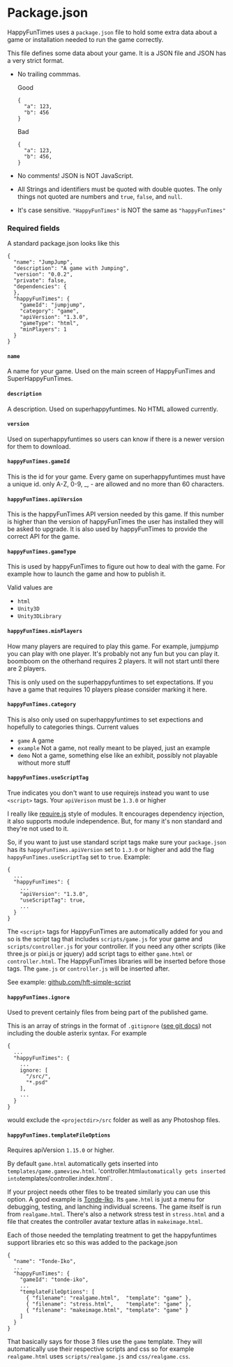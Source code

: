 ﻿Package.json
============

HappyFunTimes uses a `package.json` file to hold some extra data about a
game or installation needed to run the game correctly.

This file defines some data about your game. It is a JSON file and JSON has a very strict format.

*   No trailing commmas.

    Good

        {
          "a": 123,
          "b": 456
        }

    Bad

        {
          "a": 123,
          "b": 456,
        }

*   No comments! JSON is NOT JavaScript.

*   All Strings and identifiers must be quoted with double quotes. The only things not quoted are numbers and `true`, `false`,
    and `null`.

*   It's case sensitive. `"HappyFunTimes"` is NOT the same as `"happyFunTimes"`

### Required fields

A standard package.json looks like this

    {
      "name": "JumpJump",
      "description": "A game with Jumping",
      "version": "0.0.2",
      "private": false,
      "dependencies": {
      },
      "happyFunTimes": {
        "gameId": "jumpjump",
        "category": "game",
        "apiVersion": "1.3.0",
        "gameType": "html",
        "minPlayers": 1
      }
    }

#### `name`

A name for your game. Used on the main screen of HappyFunTimes and SuperHappyFunTimes.

#### `description`

A description. Used on superhappyfuntimes. No HTML allowed currently.

#### `version`

Used on superhappyfuntimes so users can know if there is a newer version for them to download.

#### `happyFunTimes.gameId`

This is the id for your game. Every game on superhappyfuntimes must have a unique id.
only A-Z, 0-9, _, - are allowed and no more than 60 characters.

#### `happyFunTimes.apiVersion`

This is the happyFunTimes API version needed by this game. If this number is higher
than the version of happyFunTimes the user has installed they will be asked to upgrade.
It is also used by happyFunTimes to provide the correct API for the game.

#### `happyFunTimes.gameType`

This is used by happyFunTimes to figure out how to deal with the game. For example
how to launch the game and how to publish it.

Valid values are

*   `html`
*   `Unity3D`
*   `Unity3DLibrary`

#### `happyFunTimes.minPlayers`

How many players are required to play this game. For example, jumpjump you can play with
one player. It's probably not any fun but you can play it. boomboom on the otherhand
requires 2 players. It will not start until there are 2 players.

This is only used on the superhappyfuntimes to set expectations. If you have a game that requires
10 players please consider marking it here.

#### `happyFunTimes.category`

This is also only used on superhappyfuntimes to set expections and hopefully to categories
things. Current values

*   `game` A game
*   `example` Not a game, not really meant to be played, just an example
*   `demo` Not a game, something else like an exhibit, possibly not playable without more stuff

####   `happyFunTimes.useScriptTag`

True indicates you don't want to use requirejs instead you want to use `<script>` tags. Your `apiVerison`
must be `1.3.0` or higher

I really like [require.js](http://requirejs.org) style of modules. It encourages
dependency injection, it also supports module independence. But, for many it's non
standard and they're not used to it.

So, if you want to just use standard script tags make sure your `package.json` has its
`happyFunTimes.apiVersion` set to `1.3.0` or higher and add the flag `happyFunTimes.useScriptTag` set
to `true`. Example:

    {
      ...
      "happyFunTimes": {
        ...
        "apiVersion": "1.3.0",
        "useScriptTag": true,
        ...
      }
    }

The `<script>` tags for HappyFunTimes are automatically
added for you and so is the script tag that includes `scripts/game.js` for your game and
`scripts/controller.js` for your controller. If you need any other scripts
(like three.js or pixi.js or jquery) add script tags to
either `game.html` or `controller.html`.  The HappyFunTimes libraries will be inserted before
those tags. The `game.js` or `controller.js` will be inserted after.

See example: [github.com/hft-simple-script](http://github.com/hft-simple-script/)

####   `happyFunTimes.ignore`

Used to prevent certainly files from being part of the published game.

This is an array of strings in the format of `.gitignore` ([see git docs](http://git-scm.com/docs/gitignore))
not including the double asterix syntax. For example

    {
      ...
      "happyFunTimes": {
        ...
        ignore: [
          "/src/",
          "*.psd"
        ],
        ...
      }
    }

would exclude the `<projectdir>/src` folder as well as any Photoshop files.

####   `happyFunTimes.templateFileOptions`

Requires apiVersion `1.15.0` or higher.

By default `game.html` automatically gets inserted into `templates/game.gameview.html`.
'controller.html` automatically gets inserted into `templates/controller.index.html`.

If your project needs other files to be treated similarly you can use this option. A good example
is [Tonde-Iko](http://github.com/greggman/hft-tonde-iko). Its `game.html` is just a menu for
debugging, testing, and lanching individual screens. The game itself is run from `realgame.html`.
There's also a network stress test in `stress.html` and a file that creates the controller avatar
texture atlas in `makeimage.html`.

Each of those needed the templating treatment to get the happyfuntimes support libraries etc so
this was added to the package.json

    {
      "name": "Tonde-Iko",
      ...
      "happyFunTimes": {
        "gameId": "tonde-iko",
        ...
        "templateFileOptions": [
          { "filename": "realgame.html",  "template": "game" },
          { "filename": "stress.html",    "template": "game" },
          { "filename": "makeimage.html", "template": "game" }
        ]
      }
    }

That basically says for those 3 files use the `game` template. They will automatically use
their respective scripts and css so for example `realgame.html` uses `scripts/realgame.js`
and `css/realgame.css`.
